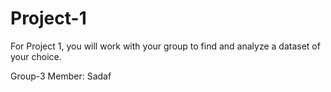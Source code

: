 # Project-1
For Project 1, you will work with your group to find and analyze a dataset of your choice.

Group-3 Member:
Sadaf
